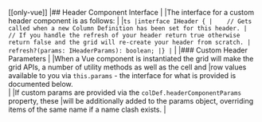 [[only-vue]]
|## Header Component Interface
|
|The interface for a custom header component is as follows:
|
|```ts
|interface IHeader {
|    // Gets called when a new Column Definition has been set for this header.
|    // If you handle the refresh of your header return true otherwise return false and the grid will re-create your header from scratch.
|    refresh?(params: IHeaderParams): boolean;
|}
|```
|
|### Custom Header Parameters
|
|When a Vue component is instantiated the grid will make the grid APIs, a number of utility methods as well as the cell and 
|row values available to you via `this.params` - the interface for what is provided is documented below.  
|
|If custom params are provided via the `colDef.headerComponentParams` property, these
|will be additionally added to the params object, overriding items of the same name if a name clash exists.
|
